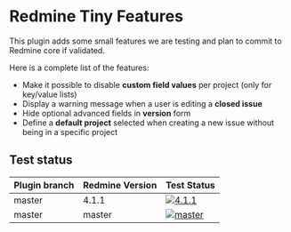 # Redmine Tiny Features

This plugin adds some small features we are testing and plan to commit to Redmine core if validated.

Here is a complete list of the features:
* Make it possible to disable **custom field values** per project (only for key/value lists)
* Display a warning message when a user is editing a **closed issue**
* Hide optional advanced fields in **version** form
* Define a **default project** selected when creating a new issue without being in a specific project


## Test status

|Plugin branch| Redmine Version   | Test Status      |
|-------------|-------------------|------------------|
|master       | 4.1.1             | [![4.1.1][1]][5] | 
|master       | master            | [![master][3]][5]|

[1]: https://github.com/nanego/redmine_tiny_features/actions/workflows/4_1_1.yml/badge.svg
[3]: https://github.com/nanego/redmine_tiny_features/actions/workflows/master.yml/badge.svg
[5]: https://github.com/nanego/redmine_tiny_features/actions
